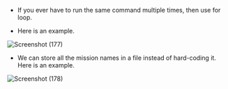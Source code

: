 * If you ever have to run the same command multiple times, then use for loop. 

* Here is an example.

![Screenshot (177)](https://github.com/NavedtheDev/DevOps-Learnings/assets/98219227/8023a07c-2e60-40a2-bd25-1512dd6e7f75)

* We can store all the mission names in a file instead of hard-coding it. Here is an example.

![Screenshot (178)](https://github.com/NavedtheDev/DevOps-Learnings/assets/98219227/023488e7-db6a-4e04-adab-39baa9cf1449)


